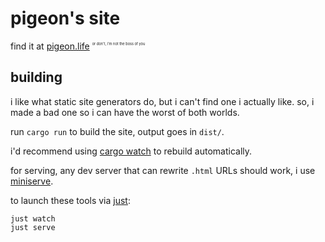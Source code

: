 # pigeon's site

find it at [pigeon.life](https://pigeon.life)
<sup><sub><sup><sub><sup>or don't, i'm not the boss of you</sup></sub></sup></sub></sup>

## building

i like what static site generators do, but i can't find one i actually like.
so, i made a bad one so i can have the worst of both worlds.

run `cargo run` to build the site, output goes in `dist/`.

i'd recommend using [cargo watch](https://watchexec.github.io/#cargo-watch) to
rebuild automatically.

for serving, any dev server that can rewrite `.html` URLs should work, i use [miniserve](https://github.com/svenstaro/miniserve).

to launch these tools via [just](https://github.com/casey/just):

```console
just watch
just serve
```
